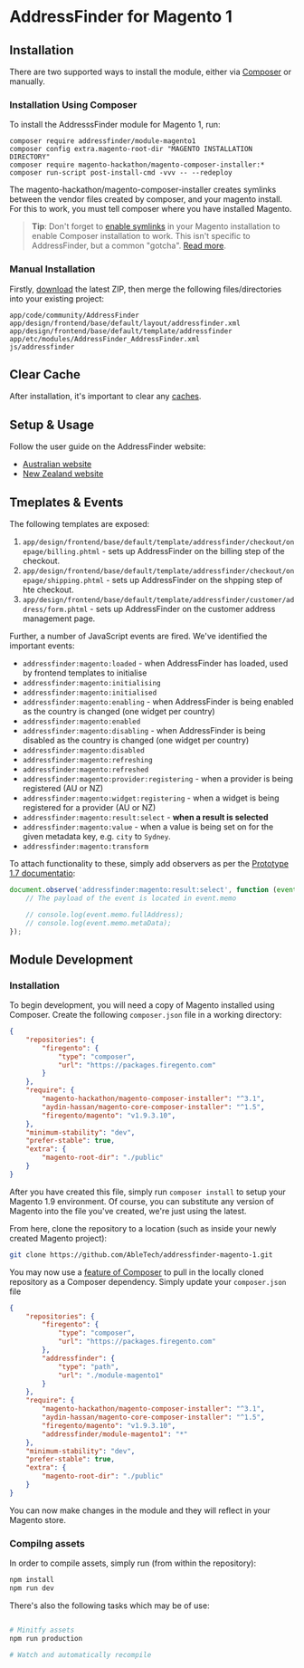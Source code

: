 # AddressFinder for Magento 1

## Installation

There are two supported ways to install the module, either via [Composer](https://getcomposer.org) or manually.

### Installation Using Composer

To install the AddresssFinder module for Magento 1, run:

```
composer require addressfinder/module-magento1
composer config extra.magento-root-dir "MAGENTO INSTALLATION DIRECTORY"
composer require magento-hackathon/magento-composer-installer:*
composer run-script post-install-cmd -vvv -- --redeploy
```

The magento-hackathon/magento-composer-installer creates symlinks between the vendor files created by composer, and your magento install. For this to work, you must tell composer where you have installed Magento.

> **Tip**: Don't forget to [enable symlinks](https://magento.stackexchange.com/a/184185) in your Magento installation to enable Composer installation to work. This isn't specific to AddressFinder, but a common "gotcha". [Read more](https://github.com/magento-hackathon/magento-composer-installer/issues/51).

### Manual Installation

Firstly, [download](https://github.com/AbleTech/addressfinder-magento-1/archive/master.zip) the latest ZIP, then merge the following files/directories into your existing project:

```
app/code/community/AddressFinder
app/design/frontend/base/default/layout/addressfinder.xml
app/design/frontend/base/default/template/addressfinder
app/etc/modules/AddressFinder_AddressFinder.xml
js/addressfinder
```

## Clear Cache

After installation, it's important to clear any [caches](https://docs.magento.com/m1/ce/user_guide/system-operations/cache-clear.html).

## Setup & Usage

Follow the user guide on the AddressFinder website:

- [Australian website](#)
- [New Zealand website](#)

## Tmeplates & Events

The following templates are exposed:

1. `app/design/frontend/base/default/template/addressfinder/checkout/onepage/billing.phtml` - sets up AddressFinder on the billing step of the checkout.
2. `app/design/frontend/base/default/template/addressfinder/checkout/onepage/shipping.phtml` - sets up AddressFinder on the shpping step of hte checkout.
3. `app/design/frontend/base/default/template/addressfinder/customer/address/form.phtml` - sets up AddressFinder on the customer address management page.

Further, a number of JavaScript events are fired. We've identified the important events:

- `addressfinder:magento:loaded` - when AddressFinder has loaded, used by frontend templates to initialise
- `addressfinder:magento:initialising`
- `addressfinder:magento:initialised`
- `addressfinder:magento:enabling` - when AddressFinder is being enabled as the country is changed (one widget per country)
- `addressfinder:magento:enabled`
- `addressfinder:magento:disabling` - when AddressFinder is being disabled as the country is changed (one widget per country)
- `addressfinder:magento:disabled`
- `addressfinder:magento:refreshing`
- `addressfinder:magento:refreshed`
- `addressfinder:magento:provider:registering` - when a provider is being registered (AU or NZ)
- `addressfinder:magento:widget:registering` - when a widget is being registered for a provider (AU or NZ)
- `addressfinder:magento:result:select` - **when a result is selected**
- `addressfinder:magento:value` - when a value is being set on for the given metadata key, e.g. `city` to `Sydney`.
- `addressfinder:magento:transform`

To attach functionality to these, simply add observers as per the [Prototype 1.7 documentatio](http://api.prototypejs.org/dom/Element/fire/):

```javascript
document.observe('addressfinder:magento:result:select', function (event) {
    // The payload of the event is located in event.memo

    // console.log(event.memo.fullAddress);
    // console.log(event.memo.metaData);
});
```

## Module Development

### Installation

To begin development, you will need a copy of Magento installed using Composer. Create the following `composer.json` file in a working directory:

```json
{
    "repositories": {
        "firegento": {
            "type": "composer",
            "url": "https://packages.firegento.com"
        }
    },
    "require": {
        "magento-hackathon/magento-composer-installer": "^3.1",
        "aydin-hassan/magento-core-composer-installer": "^1.5",
        "firegento/magento": "v1.9.3.10",
    },
    "minimum-stability": "dev",
    "prefer-stable": true,
    "extra": {
        "magento-root-dir": "./public"
    }
}
```

After you have created this file, simply run `composer install` to setup your Magento 1.9 environment. Of course, you can substitute any version of Magento into the file you've created, we're just using the latest.

From here, clone the repository to a location (such as inside your newly created Magento project):

```bash
git clone https://github.com/AbleTech/addressfinder-magento-1.git
```

You may now use a [feature of Composer](https://getcomposer.org/doc/05-repositories.md#path) to pull in the locally cloned repository as a Composer dependency. Simply update your `composer.json` file

```json
{
    "repositories": {
        "firegento": {
            "type": "composer",
            "url": "https://packages.firegento.com"
        },
        "addressfinder": {
            "type": "path",
            "url": "./module-magento1"
        }
    },
    "require": {
        "magento-hackathon/magento-composer-installer": "^3.1",
        "aydin-hassan/magento-core-composer-installer": "^1.5",
        "firegento/magento": "v1.9.3.10",
        "addressfinder/module-magento1": "*"
    },
    "minimum-stability": "dev",
    "prefer-stable": true,
    "extra": {
        "magento-root-dir": "./public"
    }
}
```

You can now make changes in the module and they will reflect in your Magento store.

### Compilng assets

In order to compile assets, simply run (from within the repository):

```bash
npm install
npm run dev
```

There's also the following tasks which may be of use:

```bash

# Minitfy assets
npm run production

# Watch and automatically recompile
```
